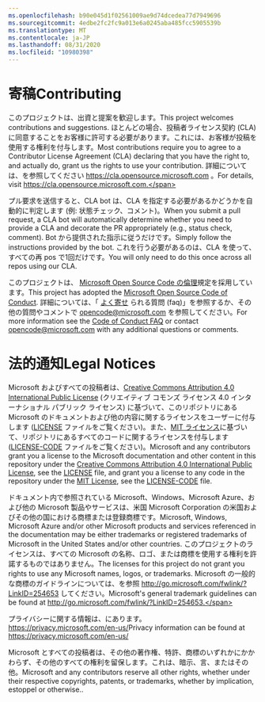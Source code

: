 ```yaml
---
ms.openlocfilehash: b90e045d1f02561009ae9d74dcedea77d7949696
ms.sourcegitcommit: 4edbe2fc2fc9a013e6a0245aba485fcc5905539b
ms.translationtype: MT
ms.contentlocale: ja-JP
ms.lasthandoff: 08/31/2020
ms.locfileid: "10980398"
---
```


# <span data-ttu-id="2eb90-101">寄稿</span><span class="sxs-lookup"><span data-stu-id="2eb90-101">Contributing</span></span>

<span data-ttu-id="2eb90-102">このプロジェクトは、出資と提案を歓迎します。</span><span class="sxs-lookup"><span data-stu-id="2eb90-102">This project welcomes contributions and suggestions.</span></span>  <span data-ttu-id="2eb90-103">ほとんどの場合、投稿者ライセンス契約 (CLA) に同意することをお客様に許可する必要があります。これには、お客様が投稿を使用する権利を付与します。</span><span class="sxs-lookup"><span data-stu-id="2eb90-103">Most contributions require you to agree to a Contributor License Agreement (CLA) declaring that you have the right to, and actually do, grant us the rights to use your contribution.</span></span> <span data-ttu-id="2eb90-104">詳細については、を参照してください https://cla.opensource.microsoft.com 。</span><span class="sxs-lookup"><span data-stu-id="2eb90-104">For details, visit https://cla.opensource.microsoft.com.</span></span>

<span data-ttu-id="2eb90-105">プル要求を送信すると、CLA bot は、CLA を指定する必要があるかどうかを自動的に判定します (例: 状態チェック、コメント)。</span><span class="sxs-lookup"><span data-stu-id="2eb90-105">When you submit a pull request, a CLA bot will automatically determine whether you need to provide a CLA and decorate the PR appropriately (e.g., status check, comment).</span></span> <span data-ttu-id="2eb90-106">Bot から提供された指示に従うだけです。</span><span class="sxs-lookup"><span data-stu-id="2eb90-106">Simply follow the instructions provided by the bot.</span></span> <span data-ttu-id="2eb90-107">これを行う必要があるのは、CLA を使って、すべての再 pos で1回だけです。</span><span class="sxs-lookup"><span data-stu-id="2eb90-107">You will only need to do this once across all repos using our CLA.</span></span>

<span data-ttu-id="2eb90-108">このプロジェクトは、 [Microsoft Open Source Code の倫理](https://opensource.microsoft.com/codeofconduct/)規定を採用しています。</span><span class="sxs-lookup"><span data-stu-id="2eb90-108">This project has adopted the [Microsoft Open Source Code of Conduct](https://opensource.microsoft.com/codeofconduct/).</span></span>
<span data-ttu-id="2eb90-109">詳細については、「 [よく寄せ](https://opensource.microsoft.com/codeofconduct/faq/) られる質問 (faq)」を参照するか、その他の質問やコメントで [opencode@microsoft.com](mailto:opencode@microsoft.com) を参照してください。</span><span class="sxs-lookup"><span data-stu-id="2eb90-109">For more information see the [Code of Conduct FAQ](https://opensource.microsoft.com/codeofconduct/faq/) or contact [opencode@microsoft.com](mailto:opencode@microsoft.com) with any additional questions or comments.</span></span>

# <span data-ttu-id="2eb90-110">法的通知</span><span class="sxs-lookup"><span data-stu-id="2eb90-110">Legal Notices</span></span>

<span data-ttu-id="2eb90-111">Microsoft およびすべての投稿者は、[Creative Commons Attribution 4.0 International Public License](https://creativecommons.org/licenses/by/4.0/legalcode) (クリエイティブ コモンズ ライセンス 4.0 インターナショナル パブリック ライセンス) に基づいて、このリポジトリにある Microsoft のドキュメントおよび他の内容に関するライセンスをユーザーに付与します ([LICENSE](LICENSE) ファイルをご覧ください)。また、[MIT ライセンス](https://opensource.org/licenses/MIT)に基づいて、リポジトリにあるすべてのコードに関するライセンスを付与します ([LICENSE-CODE](LICENSE-CODE) ファイルをご覧ください)。</span><span class="sxs-lookup"><span data-stu-id="2eb90-111">Microsoft and any contributors grant you a license to the Microsoft documentation and other content in this repository under the [Creative Commons Attribution 4.0 International Public License](https://creativecommons.org/licenses/by/4.0/legalcode), see the [LICENSE](LICENSE) file, and grant you a license to any code in the repository under the [MIT License](https://opensource.org/licenses/MIT), see the [LICENSE-CODE](LICENSE-CODE) file.</span></span>

<span data-ttu-id="2eb90-112">ドキュメント内で参照されている Microsoft、Windows、Microsoft Azure、および他の Microsoft 製品やサービスは、米国 Microsoft Corporation の米国およびその他の国における商標または登録商標です。</span><span class="sxs-lookup"><span data-stu-id="2eb90-112">Microsoft, Windows, Microsoft Azure and/or other Microsoft products and services referenced in the documentation may be either trademarks or registered trademarks of Microsoft in the United States and/or other countries.</span></span>
<span data-ttu-id="2eb90-113">このプロジェクトのライセンスは、すべての Microsoft の名称、ロゴ、または商標を使用する権利を許諾するものではありません。</span><span class="sxs-lookup"><span data-stu-id="2eb90-113">The licenses for this project do not grant you rights to use any Microsoft names, logos, or trademarks.</span></span>
<span data-ttu-id="2eb90-114">Microsoft の一般的な商標のガイドラインについては、を参照 http://go.microsoft.com/fwlink/?LinkID=254653 してください。</span><span class="sxs-lookup"><span data-stu-id="2eb90-114">Microsoft's general trademark guidelines can be found at http://go.microsoft.com/fwlink/?LinkID=254653.</span></span>

<span data-ttu-id="2eb90-115">プライバシーに関する情報は、にあります。 https://privacy.microsoft.com/en-us/</span><span class="sxs-lookup"><span data-stu-id="2eb90-115">Privacy information can be found at https://privacy.microsoft.com/en-us/</span></span>

<span data-ttu-id="2eb90-116">Microsoft とすべての投稿者は、その他の著作権、特許、商標のいずれかにかかわらず、その他のすべての権利を留保します。これは、暗示、言、またはその他。</span><span class="sxs-lookup"><span data-stu-id="2eb90-116">Microsoft and any contributors reserve all other rights, whether under their respective copyrights, patents, or trademarks, whether by implication, estoppel or otherwise..</span></span>
